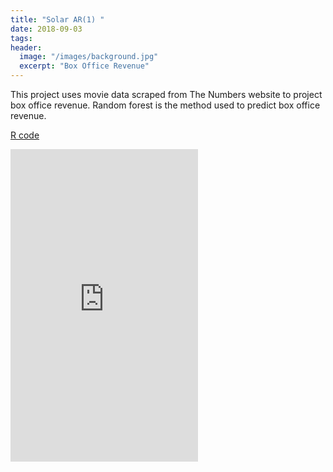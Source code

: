 ```yaml
---
title: "Solar AR(1) "
date: 2018-09-03
tags:
header:
  image: "/images/background.jpg"
  excerpt: "Box Office Revenue"
---
```


This project uses movie data scraped from The Numbers website to project box office revenue. Random forest is the method used to predict box office revenue.  

[R code](https://jmmerrell.github.io/solar_AR1/solar_project.R)

<embed src="https://jmmerrell.github.io/solar_AR1/solar_project.pdf" width="300" height="500" type="application/pdf" />
